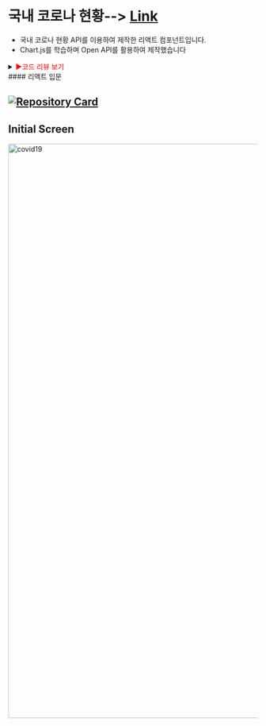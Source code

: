 # 국내 코로나 현황--> [Link](https://kdn0325.github.io/covid19-app/index.html)

* 국내 코로나 현황 API를 이용하여 제작한 리액트 컴포넌트입니다.
* Chart.js를 학습하며 Open API를 활용하여 제작했습니다


<details>
<summary><span style="color:red">&#9658;코드 리뷰 보기</span></summary>
<div markdown="1">       
  
리액트 교육 과정을 수행하기 전 자바스크립트에서 사용했던 Ajax의 다양한 방식을 다시 한번 학습했고 Prop의 흐름 , JSX란 무엇인지 리액트의 장점이 무엇인지에 대해 새롭게 학습했습니다.
</div>
</details>
#### 리액트 입문

## [![Repository Card](https://widget.realdeveloper.pro/api/card?user=kdn0325&repo=covid19-app)](https://github.com/kdn0325/covid19-app')


## Initial Screen

<img width="1157" alt="covid19" src="https://user-images.githubusercontent.com/91298955/148898928-5727cb4d-aec8-4162-8a29-8a838c9cee3f.png">



